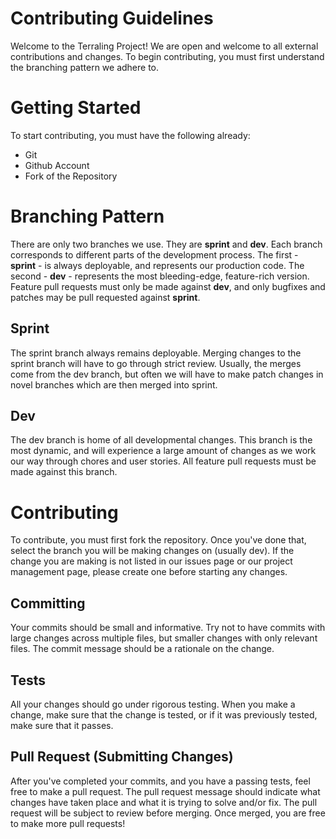 # Contributing Guidelines

Welcome to the Terraling Project! We are open and welcome to all external contributions and changes. To begin contributing, you must first understand the branching pattern we adhere to.

# Getting Started

To start contributing, you must have the following already:

* Git
* Github Account
* Fork of the Repository

# Branching Pattern

There are only two branches we use. They are __sprint__ and __dev__. Each branch corresponds to different parts of the development process. The first - __sprint__ - is always deployable, and represents our production code. The second - __dev__ - represents the most bleeding-edge, feature-rich version. Feature pull requests must only be made against __dev__, and only bugfixes and patches may be pull requested against __sprint__.

## Sprint

The sprint branch always remains deployable. Merging changes to the sprint branch will have to go through strict review. Usually, the merges come from the dev branch, but often we will have to make patch changes in novel branches which are then merged into sprint.

## Dev

The dev branch is home of all developmental changes. This branch is the most dynamic, and will experience a large amount of changes as we work our way through chores and user stories. All feature pull requests must be made against this branch.

# Contributing

To contribute, you must first fork the repository. Once you've done that, select the branch you will be making changes on (usually dev). If the change you are making is not listed in our issues page or our project management page, please create one before starting any changes.

## Committing

Your commits should be small and informative. Try not to have commits with large changes across multiple files, but smaller changes with only relevant files. The commit message should be a rationale on the change.

## Tests

All your changes should go under rigorous testing. When you make a change, make sure that the change is tested, or if it was previously tested, make sure that it passes.

## Pull Request (Submitting Changes)

After you've completed your commits, and you have a passing tests, feel free to make a pull request. The pull request message should indicate what changes have taken place and what it is trying to solve and/or fix. The pull request will be subject to review before merging. Once merged, you are free to make more pull requests!